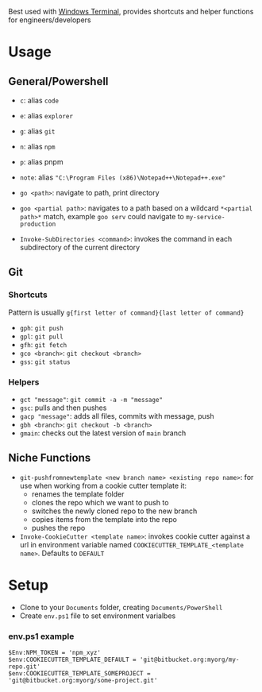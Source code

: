 Best used with [Windows Terminal](https://apps.microsoft.com/detail/9n0dx20hk701?hl=en-US&gl=US), provides shortcuts and helper functions for engineers/developers

# Usage

## General/Powershell

* `c`: alias `code`
* `e`: alias `explorer`
* `g`: alias `git`
* `n`: alias `npm`
* `p`: alias pnpm
* `note`: alias `"C:\Program Files (x86)\Notepad++\Notepad++.exe"`

* `go <path>`: navigate to path, print directory
* `goo <partial path>`: navigates to a path based on a wildcard `*<partial path>*` match, example `goo serv` could navigate to `my-service-production`
* `Invoke-SubDirectories <command>`: invokes the command in each subdirectory of the current directory

## Git

### Shortcuts

Pattern is usually `g{first letter of command}{last letter of command}`

* `gph`: `git push`
* `gpl`: `git pull`
* `gfh`: `git fetch`
* `gco <branch>`: `git checkout <branch>`
* `gss`: `git status`

### Helpers

* `gct "message"`: `git commit -a -m "message"`
* `gsc`: pulls and then pushes
* `gacp "message"`: adds all files, commits with message, push
* `gbh <branch>`: `git checkout -b <branch>`
* `gmain`: checks out the latest version of `main` branch

## Niche Functions

* `git-pushfromnewtemplate <new branch name> <existing repo name>`: for use when working from a cookie cutter template it:
    * renames the template folder
    * clones the repo which we want to push to
    * switches the newly cloned repo to the new branch
    * copies items from the template into the repo
    * pushes the repo
* `Invoke-CookieCutter <template name>`: invokes cookie cutter against a url in environment variable named `COOKIECUTTER_TEMPLATE_<template name>`. Defaults to `DEFAULT`

# Setup

* Clone to your `Documents` folder, creating `Documents/PowerShell`
* Create `env.ps1` file to set environment varialbes

### env.ps1 example

```
$Env:NPM_TOKEN = 'npm_xyz'
$env:COOKIECUTTER_TEMPLATE_DEFAULT = 'git@bitbucket.org:myorg/my-repo.git'
$env:COOKIECUTTER_TEMPLATE_SOMEPROJECT = 'git@bitbucket.org:myorg/some-project.git'
```
